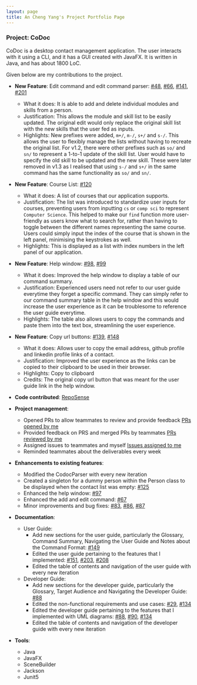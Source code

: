```yaml
---
layout: page
title: An Cheng Yang's Project Portfolio Page
---
```


### Project: CoDoc

CoDoc is a desktop contact management application. The user interacts with it using a CLI, and it has a GUI created with JavaFX. It is written in Java, and has about 1800 LoC.

Given below are my contributions to the project.

* **New Feature**: Edit command and edit command parser: [#48](https://github.com/AY2223S2-CS2103T-F12-2/tp/pull/48), [#66](https://github.com/AY2223S2-CS2103T-F12-2/tp/pull/66), [#141](https://github.com/AY2223S2-CS2103T-F12-2/tp/pull/141), [#201](https://github.com/AY2223S2-CS2103T-F12-2/tp/pull/201)
    * What it does: It is able to add and delete individual modules and skills from a person.
    * Justification: This allows the module and skill list to be easily updated. The original edit would only replace the original skill list with the new skills that the user fed as inputs.
    * Highlights: New prefixes were added, `m+/`, `m-/`, `s+/` and `s-/`. This allows the user to flexibly manage the lists without having to recreate the original list. For v1.2, there were other prefixes such as `so/` and `sn/` to represent a 1-to-1 update of the skill list. User would have to specify the old skill to be updated and the new skill. These were later removed in v1.3 as I realised that using `s-/` and `s+/` in the same command has the same functionality as `so/` and `sn/`.

* **New Feature**: Course List: [#120](https://github.com/AY2223S2-CS2103T-F12-2/tp/pull/120)
  * What it does: A list of courses that our application supports.
  * Justification: The list was introduced to standardize user inputs for courses, preventing users from inputting `cs` or `comp sci` to represent `Computer Science`. This helped to make our `find` function more user-friendly as users know what to search for, rather than having to toggle between the different names representing the same course. Users could simply input the index of the course that is shown in the left panel, minimising the keystrokes as well.
  * Highlights: This is displayed as a list with index numbers in the left panel of our application.

* **New Feature**: Help window: [#98](https://github.com/AY2223S2-CS2103T-F12-2/tp/pull/98), [#99](https://github.com/AY2223S2-CS2103T-F12-2/tp/pull/99)
  * What it does: Improved the help window to display a table of our command summary.
  * Justification: Experienced users need not refer to our user guide everytime they forget a specific command. They can simply refer to our command summary table in the help window and this would increase the user experience as it can be troublesome to reference the user guide everytime.
  * Highlights: The table also allows users to copy the commands and paste them into the text box, streamlining the user experience.

* **New Feature**: Copy url buttons: [#139](https://github.com/AY2223S2-CS2103T-F12-2/tp/pull/139), [#148](https://github.com/AY2223S2-CS2103T-F12-2/tp/pull/148)
  * What it does: Allows user to copy the email address, github profile and linkedin profile links of a contact.
  * Justification: Improved the user experience as the links can be copied to their clipboard to be used in their browser.
  * Highlights: Copy to clipboard
  * Credits: The original copy url button that was meant for the user guide link in the help window.

* **Code contributed**: [RepoSense](https://nus-cs2103-ay2223s2.github.io/tp-dashboard/?search=&sort=groupTitle&sortWithin=title&timeframe=commit&mergegroup=&groupSelect=groupByRepos&breakdown=true&checkedFileTypes=docs~functional-code~test-code~other&since=2023-02-17&tabOpen=true&tabType=zoom&zA=anchengyang&zR=AY2223S2-CS2103T-F12-2%2Ftp%5Bmaster%5D&zACS=247.67299412915852&zS=2023-02-17&zFS=&zU=2023-04-05&zMG=false&zFTF=commit&zFGS=groupByRepos&zFR=false)

* **Project management**:
    * Opened PRs to allow teammates to review and provide feedback [PRs opened by me](https://github.com/AY2223S2-CS2103T-F12-2/tp/pulls?q=is%3Apr+author%3A%40me+is%3Aclosed) 
    * Provided feedback on PRS and merged PRs by teammates [PRs reviewed by me](https://github.com/AY2223S2-CS2103T-F12-2/tp/pulls?q=is%3Apr+is%3Aclosed+reviewed-by%3A%40me)
    * Assigned issues to teammates and myself [Issues assigned to me](https://github.com/AY2223S2-CS2103T-F12-2/tp/issues?q=is%3Aissue+assignee%3Aanchengyang)
    * Reminded teammates about the deliverables every week

* **Enhancements to existing features**:
    * Modified the CodocParser with every new iteration
    * Created a singleton for a dummy person within the Person class to be displayed when the contact list was empty: [#125](https://github.com/AY2223S2-CS2103T-F12-2/tp/pull/125)
    * Enhanced the help window: [#97](https://github.com/AY2223S2-CS2103T-F12-2/tp/pull/97)
    * Enhanced the add and edit command: [#67](https://github.com/AY2223S2-CS2103T-F12-2/tp/pull/67)
    * Minor improvements and bug fixes: [#83](https://github.com/AY2223S2-CS2103T-F12-2/tp/pull/83), [#86](https://github.com/AY2223S2-CS2103T-F12-2/tp/pull/86), [#87](https://github.com/AY2223S2-CS2103T-F12-2/tp/pull/87)

* **Documentation**:
    * User Guide:
        * Add new sections for the user guide, particularly the Glossary, Command Summary, Navigating the User Guide and Notes about the Command Format: [#149](https://github.com/AY2223S2-CS2103T-F12-2/tp/pull/149)
        * Edited the user guide pertaining to the features that I implemented: [#151](https://github.com/AY2223S2-CS2103T-F12-2/tp/pull/151), [#203](https://github.com/AY2223S2-CS2103T-F12-2/tp/pull/203), [#208](https://github.com/AY2223S2-CS2103T-F12-2/tp/pull/208)
        * Edited the table of contents and navigation of the user guide with every new iteration
    * Developer Guide:
        * Add new sections for the developer guide, particularly the Glossary, Target Audience and Navigating the Developer Guide: [#88](https://github.com/AY2223S2-CS2103T-F12-2/tp/pull/88)
        * Edited the non-functional requirements and use cases: [#29](https://github.com/AY2223S2-CS2103T-F12-2/tp/pull/29), [#134](https://github.com/AY2223S2-CS2103T-F12-2/tp/pull/134)
        * Edited the developer guide pertaining to the features that I implemented with UML diagrams: [#88](https://github.com/AY2223S2-CS2103T-F12-2/tp/pull/88), [#90](https://github.com/AY2223S2-CS2103T-F12-2/tp/pull/90), [#134](https://github.com/AY2223S2-CS2103T-F12-2/tp/pull/134)
        * Edited the table of contents and navigation of the developer guide with every new iteration

* **Tools**:
    * Java
    * JavaFX
    * SceneBuilder
    * Jackson
    * Junit5
